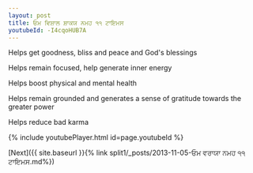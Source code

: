 ```yaml
---
layout: post
title: ਓਮ ਵਿਸ਼ਾਲ ਸ਼ਾਕਯ ਨਮਹ ੧੧ ਟਾਇਮਸ
youtubeId: -I4cqoHUB7A
---
```

 
 
Helps get goodness, bliss and peace and God's blessings
 
Helps remain focused, help generate inner energy 
 
Helps boost physical and mental health 
 
Helps remain grounded and generates a sense of gratitude towards the greater power 
 
Helps reduce bad karma
 
 
 
 


{% include youtubePlayer.html id=page.youtubeId %}
 
[Next]({{ site.baseurl }}{% link  split1/_posts/2013-11-05-ਓਮ ਵਰਾਯਾ ਨਮਹ ੧੧ ਟਾਇਮਸ.md%})
 
